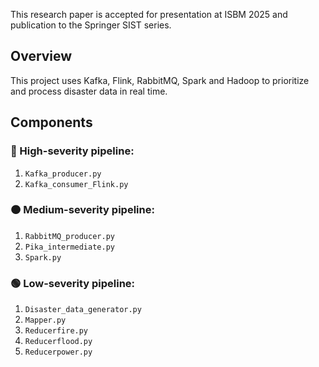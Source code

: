 This research paper is accepted for presentation at ISBM 2025 and publication to the Springer SIST series.
## Overview
This project uses  Kafka, Flink, RabbitMQ, Spark and Hadoop to prioritize and process disaster data in real time.

## Components

### 🔴 High-severity pipeline:
1. `Kafka_producer.py`  
2. `Kafka_consumer_Flink.py`

### 🟠 Medium-severity pipeline:
1. `RabbitMQ_producer.py`  
2. `Pika_intermediate.py`  
3. `Spark.py`

### 🟢 Low-severity pipeline:
1. `Disaster_data_generator.py`  
2. `Mapper.py`  
3. `Reducerfire.py`  
4. `Reducerflood.py`  
5. `Reducerpower.py`

